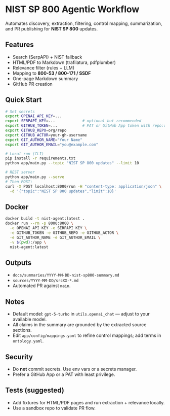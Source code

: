 # NIST SP 800 Agentic Workflow

Automates discovery, extraction, filtering, control mapping, summarization, and PR publishing for **NIST SP 800** updates.

## Features
- Search (SerpAPI) + NIST fallback
- HTML/PDF to Markdown (trafilatura, pdfplumber)
- Relevance filter (rules + LLM)
- Mapping to **800-53 / 800-171 / SSDF**
- One-page Markdown summary
- GitHub PR creation

## Quick Start

```bash
# Set secrets
export OPENAI_API_KEY=...
export SERPAPI_KEY=...            # optional but recommended
export GITHUB_TOKEN=...           # PAT or GitHub App token with repo:write
export GITHUB_REPO=org/repo
export GITHUB_ACTOR=your-gh-username
export GIT_AUTHOR_NAME="Your Name"
export GIT_AUTHOR_EMAIL="you@example.com"

# Local run (CLI)
pip install -r requirements.txt
python app/main.py --topic "NIST SP 800 updates" --limit 10

# REST server
python app/main.py --serve
# Then POST:
curl -X POST localhost:8000/run -H "content-type: application/json" \
  -d '{"topic":"NIST SP 800 updates","limit":10}'
````

## Docker

```bash
docker build -t nist-agent:latest .
docker run --rm -p 8000:8000 \
  -e OPENAI_API_KEY -e SERPAPI_KEY \
  -e GITHUB_TOKEN -e GITHUB_REPO -e GITHUB_ACTOR \
  -e GIT_AUTHOR_NAME -e GIT_AUTHOR_EMAIL \
  -v $(pwd):/app \
  nist-agent:latest
```

## Outputs

* `docs/summaries/YYYY-MM-DD-nist-sp800-summary.md`
* `sources/YYYY-MM-DD/srcXX-*.md`
* Automated PR against `main`.

## Notes

* Default model: `gpt-5-turbo` in `utils.openai_chat` — adjust to your available model.
* All claims in the summary are grounded by the extracted source sections.
* Edit `app/config/mappings.yaml` to refine control mappings; add terms in `ontology.yaml`.

## Security

* Do **not** commit secrets. Use env vars or a secrets manager.
* Prefer a GitHub App or a PAT with least privilege.

## Tests (suggested)

* Add fixtures for HTML/PDF pages and run extraction + relevance locally.
* Use a sandbox repo to validate PR flow.